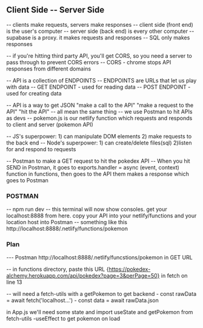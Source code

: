 ## Client Side -- Server Side 
-- clients make requests, servers make responses
-- client side (front end) is the user's computer 
-- server side (back end) is every other computer
-- supabase is a proxy. it makes requests and responses
-- SQL only makes responses

-- if you're hitting third party API, you'll get CORS, so you need a server to pass through to prevent CORS errors
-- CORS - chrome stops API responses from different domains

-- API is a collection of ENDPOINTS
-- ENDPOINTS are URLs that let us play with data
-- GET ENDPOINT - used for reading data
-- POST ENDPOINT - used for creating data

-- API is a way to get JSON
"make a call to the API"
"make a request to the API"
"hit the API"
-- all mean the same thing
-- we use Postman to hit APIs as devs
-- pokemon.js is our netlify function which requests and responds to client and server (pokemon API)

-- JS's superpower: 1) can manipulate DOM elements 2) make requests to the back end
-- Node's superpower: 1) can create/delete files(sql) 2)listen for and respond to requests

-- Postman to make a GET request to hit the pokedex API
-- When you hit SEND in Postman, it goes to exports.handler = async (event, context) function in functions, then goes to the API them makes a response which goes to Postman

### POSTMAN ###
-- npm run dev
-- this terminal will now show consoles. get your localhost:8888 from here. copy your API into your netlify/functions and your location host into Postman -- something like this  http://localhost:8888/.netlify/functions/pokemon


### Plan
--- Postman http://localhost:8888/.netlify/funcstions/pokemon in GET URL

-- in functions directory, paste this URL {https://pokedex-alchemy.herokuapp.com/api/pokedex?page=3&perPage=50} in fetch on line 13

-- will need a fetch-utils with a getPokemon to get backend
    - const rawData = await fetch('localhost...')
    - const data = await rawData.json

in App.js we'll need some state and import useState and getPokemon from fetch-utils
    -useEffect to get pokemon on load